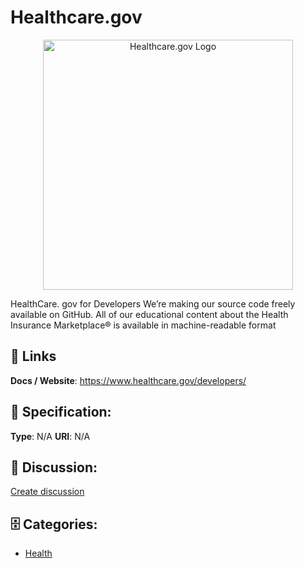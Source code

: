 # Healthcare.gov
<p align="center">
    <img width="400" src="https://raw.githubusercontent.com/apis-list/apis-list/main/apis/healthcare-gov/logo_256x256.png" alt="Healthcare.gov Logo"/>
</p>

HealthCare. gov for Developers We’re making our source code freely available on GitHub. All of our educational content about the Health Insurance Marketplace® is available in machine-readable format

##  🔗 Links
**Docs / Website**: https://www.healthcare.gov/developers/

## 🧬 Specification:
**Type**: N/A
**URI**: N/A

## 💬 Discussion:
[Create discussion](https://github.com/apis-list/apis-list/discussions/new)

## 🗄️ Categories:
- [Health](https://github.com/apis-list/apis-list#health)







